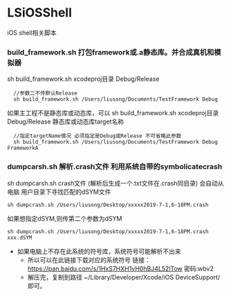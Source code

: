 # LSiOSShell
iOS shell相关脚本
### build_framework.sh 打包framework或.a静态库。并合成真机和模拟器
sh build_framework.sh xcodeproj目录 Debug/Release
```
  //参数二不传默认Release
  sh build_framework.sh /Users/liusong/Documents/TestFramework Debug
```
如果主工程不是静态库或动态库，可以 sh build_framework.sh  xcodeproj目录 Debug/Release  静态库或动态库target名称
```
  //指定targetName情况 必须指定是Debug或Release 不可省略此参数
  sh build_framework.sh /Users/liusong/Documents/TestFramework Debug  FrameworkA
```

### dumpcarsh.sh 解析.crash文件 利用系统自带的symbolicatecrash
sh dumpcarsh.sh  crash文件    (解析后生成一个.txt文件在.crash同目录) 会自动从电脑 用户目录下寻找匹配的dSYM文件

```
sh dumpcrash.sh /Users/liusong/Desktop/xxxxx2019-7-1,6-18PM.crash
```

如果想指定dSYM,则传第二个参数为dSYM

```
sh dumpcrash.sh /Users/liusong/Desktop/xxxxx2019-7-1,6-18PM.crash xxx.dSYM
```

- 如果电脑上不存在此系统的符号库，系统符号可能解析不出来
  - 所以可以在此链接下载对应的系统符号 链接：https://pan.baidu.com/s/1HxS7HXH1vH0hBJ4L52lTow  密码:wbv2
  - 解压完，复制到路径 ~/Library/Developer/Xcode/iOS DeviceSupport/  即可。